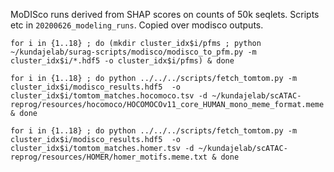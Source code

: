 MoDISco runs derived from SHAP scores on counts of 50k seqlets. Scripts etc in `20200626_modeling_runs`. Copied over modisco outputs.

`for i in {1..18} ; do (mkdir cluster_idx$i/pfms ; python ~/kundajelab/surag-scripts/modisco/modisco_to_pfm.py -m cluster_idx$i/*.hdf5 -o cluster_idx$i/pfms) & done`

`for i in {1..18} ; do python ../../../scripts/fetch_tomtom.py -m cluster_idx$i/modisco_results.hdf5  -o cluster_idx$i/tomtom_matches.hocomoco.tsv -d ~/kundajelab/scATAC-reprog/resources/hocomoco/HOCOMOCOv11_core_HUMAN_mono_meme_format.meme & done`

`for i in {1..18} ; do python ../../../scripts/fetch_tomtom.py -m cluster_idx$i/modisco_results.hdf5  -o cluster_idx$i/tomtom_matches.homer.tsv -d ~/kundajelab/scATAC-reprog/resources/HOMER/homer_motifs.meme.txt & done`
